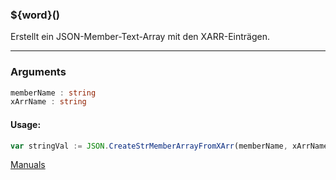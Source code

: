 ﻿### ${word}()
Erstellt ein JSON-Member-Text-Array mit den XARR-Einträgen.

----

### Arguments
```ts
memberName : string
xArrName : string
```
#### Usage:
```ts
var stringVal := JSON.CreateStrMemberArrayFromXArr(memberName, xArrName)
```

[Manuals](https://manuals.opacc.ch/docs/doku2401/F-Script/ScriptBlockFunc.JSON.CreateStrMemberArrayFromXArr.html)
